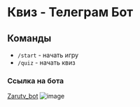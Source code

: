 # Квиз - Телеграм Бот

## Команды
- `/start` - начать игру
- `/quiz` - начать квиз

### Ссылка на бота 
[Zarutv_bot](@Zarutv_bot)
![image](https://github.com/user-attachments/assets/ad55c4e5-6064-43c5-bcd7-b04f922cec5e)
